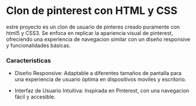# Clon de pinterest con HTML y CSS
estre proyecto es un clon de usuario de pinteres creado puramente con html5 y CSS3.
Se enfoca en replicar la apariencia visual de pinterest, ofreciendo una experiencia de navegacion similar con un diseño responsive y funcionalidades básicas.

### Caracteristicas
* Diseño Responsive: Adaptable a diferentes tamaños de pantalla para una experiencia de usuario óptima en dispositivos moviles y escritorio.

* Interfaz de Usuario Intuitiva: Inspirada en Pinterest, con una navegacion fácil y accesible.
